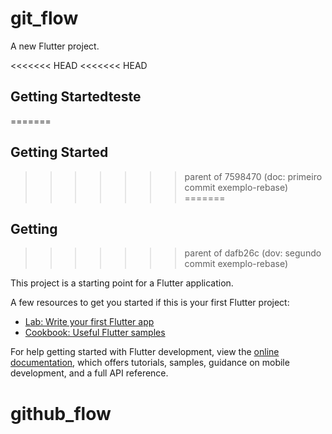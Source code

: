 # git_flow

A new Flutter project.

<<<<<<< HEAD
<<<<<<< HEAD
## Getting Startedteste
=======
## Getting Started
>>>>>>> parent of 7598470 (doc: primeiro commit exemplo-rebase)
=======
## Getting
>>>>>>> parent of dafb26c (dov: segundo commit exemplo-rebase)

This project is a starting point for a Flutter application.

A few resources to get you started if this is your first Flutter project:

- [Lab: Write your first Flutter app](https://docs.flutter.dev/get-started/codelab)
- [Cookbook: Useful Flutter samples](https://docs.flutter.dev/cookbook)

For help getting started with Flutter development, view the
[online documentation](https://docs.flutter.dev/), which offers tutorials,
samples, guidance on mobile development, and a full API reference.
# github_flow
